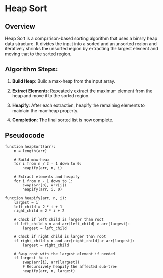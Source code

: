 # Heap Sort

## Overview

Heap Sort is a comparison-based sorting algorithm that uses a binary heap data structure. It divides the input into a sorted and an unsorted region and iteratively shrinks the unsorted region by extracting the largest element and moving that to the sorted region.

## Algorithm Steps:

1. **Build Heap**: Build a max-heap from the input array.

2. **Extract Elements**: Repeatedly extract the maximum element from the heap and move it to the sorted region.

3. **Heapify**: After each extraction, heapify the remaining elements to maintain the max-heap property.

4. **Completion**: The final sorted list is now complete.

## Pseudocode

```plaintext
function heapSort(arr):
    n = length(arr)
    
    # Build max-heap
    for i from n / 2 - 1 down to 0:
        heapify(arr, n, i)
    
    # Extract elements and heapify
    for i from n - 1 down to 1:
        swap(arr[0], arr[i])
        heapify(arr, i, 0)

function heapify(arr, n, i):
    largest = i
    left_child = 2 * i + 1
    right_child = 2 * i + 2
    
    # Check if left child is larger than root
    if left_child < n and arr[left_child] > arr[largest]:
        largest = left_child
    
    # Check if right child is larger than root
    if right_child < n and arr[right_child] > arr[largest]:
        largest = right_child
    
    # Swap root with the largest element if needed
    if largest != i:
        swap(arr[i], arr[largest])
        # Recursively heapify the affected sub-tree
        heapify(arr, n, largest)
